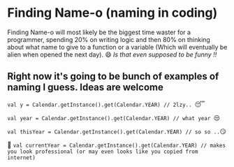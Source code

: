 # Finding Name-o (naming in coding)

Finding Name-o will most likely be the biggest time waster for a programmer, spending 20% on writing logic and then 80% on thinking about what name to give to a function or a variable (Which will eventually be alien when opened the next day). :smile: *Is that even supposed to be funny !!*

## Right now it's going to be bunch of examples of naming I guess. Ideas are welcome

`val y = Calendar.getInstance().get(Calendar.YEAR) // 2lzy.. `:sleeping:

`val year = Calendar.getInstance().get(Calendar.YEAR) // what year `:unamused:

`val thisYear = Calendar.getInstance().get(Calendar.YEAR) // so so ..`:smirk:

:purple_heart: `val currentYear = Calendar.getInstance().get(Calendar.YEAR) // makes you look professional (or may even looks like you copied from internet)`
